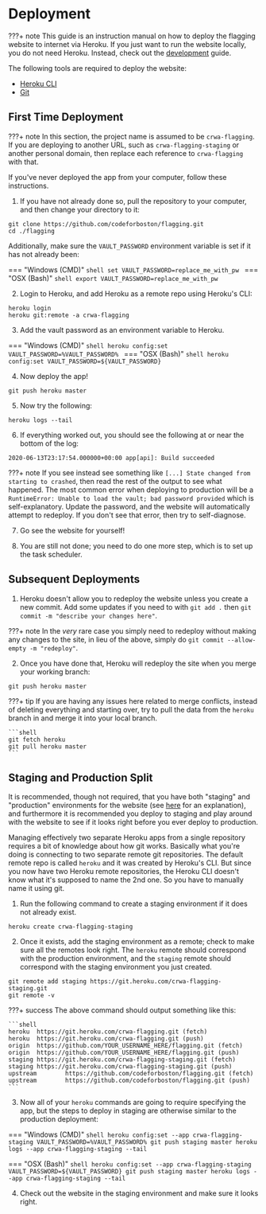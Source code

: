 # Deployment

???+ note
    This guide is an instruction manual on how to deploy the flagging website to internet via Heroku. If you just want to run the website locally, you do not need Heroku. Instead, check out the [development](/development) guide.

The following tools are required to deploy the website:

- [Heroku CLI](https://devcenter.heroku.com/articles/heroku-cli)
- [Git](https://git-scm.com/book/en/v2/Getting-Started-Installing-Git)

## First Time Deployment

???+ note
    In this section, the project name is assumed to be `crwa-flagging`. If you are deploying to another URL, such as `crwa-flagging-staging` or another personal domain, then replace each reference to `crwa-flagging` with that.

If you've never deployed the app from your computer, follow these instructions.

1. If you have not already done so, pull the repository to your computer, and then change your directory to it:

```shell
git clone https://github.com/codeforboston/flagging.git
cd ./flagging
```

  Additionally, make sure the `VAULT_PASSWORD` environment variable is set if it has not already been:
  
=== "Windows (CMD)"
    ```shell
    set VAULT_PASSWORD=replace_me_with_pw
    ```
=== "OSX (Bash)"
    ```shell
    export VAULT_PASSWORD=replace_me_with_pw
    ```

2. Login to Heroku, and add Heroku as a remote repo using Heroku's CLI:

```shell
heroku login
heroku git:remote -a crwa-flagging
```

3. Add the vault password as an environment variable to Heroku.

=== "Windows (CMD)"
    ```shell
    heroku config:set VAULT_PASSWORD=%VAULT_PASSWORD%
    ```
=== "OSX (Bash)"
    ```shell
    heroku config:set VAULT_PASSWORD=${VAULT_PASSWORD}
    ```

4. Now deploy the app!

```shell
git push heroku master
```

5. Now try the following:

```shell
heroku logs --tail
```

6. If everything worked out, you should see the following at or near the bottom of the log:

```
2020-06-13T23:17:54.000000+00:00 app[api]: Build succeeded
```

???+ note
    If you see instead see something like `[...] State changed from starting to crashed`, then read the rest of the output to see what happened. The most common error when deploying to production will be a `RuntimeError: Unable to load the vault; bad password provided` which is self-explanatory. Update the password, and the website will automatically attempt to redeploy. If you don't see that error, then try to self-diagnose.

7. Go see the website for yourself!

8. You are still not done; you need to do one more step, which is to set up the task scheduler.

## Subsequent Deployments

1. Heroku doesn't allow you to redeploy the website unless you create a new commit. Add some updates if you need to with `git add .` then `git commit -m "describe your changes here"`.

???+ note
    In the _very_ rare case you simply need to redeploy without making any changes to the site, in lieu of the above, simply do `git commit --allow-empty -m "redeploy"`.

2. Once you have done that, Heroku will redeploy the site when you merge your working branch:

```shell
git push heroku master
```

???+ tip
    If you are having any issues here related to merge conflicts, instead of deleting everything and starting over, try to pull the data from the `heroku` branch in and merge it into your local branch.
    
    ```shell
    git fetch heroku
    git pull heroku master
    ```

## Staging and Production Split

It is recommended, though not required, that you have both "staging" and "production" environments for the website (see [here](https://en.wikipedia.org/wiki/Deployment_environment#Staging) for an explanation), and furthermore it is recommended you deploy to staging and play around with the website to see if it looks right before you ever deploy to production.

Managing effectively two separate Heroku apps from a single repository requires a bit of knowledge about how git works. Basically what you're doing is connecting to two separate remote git repositories. The default remote repo is called `heroku` and it was created by Heroku's CLI. But since you now have two Heroku remote repositories, the Heroku CLI doesn't know what it's supposed to name the 2nd one. So you have to manually name it using git.

1. Run the following command to create a staging environment if it does not already exist.

```shell
heroku create crwa-flagging-staging
```

2. Once it exists, add the staging environment as a remote; check to make sure all the remotes look right. The `heroku` remote should correspond with the production environment, and the `staging` remote should correspond with the staging environment you just created.

```shell
git remote add staging https://git.heroku.com/crwa-flagging-staging.git
git remote -v
```

???+ success
    The above command should output something like this:
  
    ```shell
    heroku  https://git.heroku.com/crwa-flagging.git (fetch)
    heroku  https://git.heroku.com/crwa-flagging.git (push)
    origin  https://github.com/YOUR_USERNAME_HERE/flagging.git (fetch)
    origin  https://github.com/YOUR_USERNAME_HERE/flagging.git (push)
    staging https://git.heroku.com/crwa-flagging-staging.git (fetch)
    staging https://git.heroku.com/crwa-flagging-staging.git (push)
    upstream        https://github.com/codeforboston/flagging.git (fetch)
    upstream        https://github.com/codeforboston/flagging.git (push)
    ```

3. Now all of your `heroku` commands are going to require specifying the app, but the steps to deploy in staging are otherwise similar to the production deployment:


=== "Windows (CMD)"
    ```shell
    heroku config:set --app crwa-flagging-staging VAULT_PASSWORD=%VAULT_PASSWORD%
    git push staging master
    heroku logs --app crwa-flagging-staging --tail
    ```

=== "OSX (Bash)"
    ```shell
    heroku config:set --app crwa-flagging-staging VAULT_PASSWORD=${VAULT_PASSWORD}
    git push staging master
    heroku logs --app crwa-flagging-staging --tail
    ```

4. Check out the website in the staging environment and make sure it looks right.
